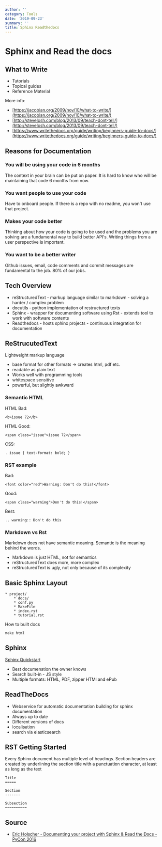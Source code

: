 ```yaml
---
author: ''
category: Tools
date: '2019-09-23'
summary: ''
title: Sphinx Readthedocs
---
```

# Sphinx and Read the docs

## What to Write

* Tutorials
* Topical guides
* Reference Material

More info:

* [https://jacobian.org/2009/nov/10/what-to-write/](https://jacobian.org/2009/nov/10/what-to-write/)
* [http://stevelosh.com/blog/2013/09/teach-dont-tell/](http://stevelosh.com/blog/2013/09/teach-dont-tell/)
* [https://www.writethedocs.org/guide/writing/beginners-guide-to-docs/](https://www.writethedocs.org/guide/writing/beginners-guide-to-docs/)

## Reasons for Documentation

### You will be using your code in 6 months

The context in your brain can be put on paper. It is hard to know who will be maintaining that code 6 months from now.

### You want people to use your code

Have to onboard people. If there is a repo with no readme, you won't use that project.

### Makes your code better

Thinking about how your code is going to be used and the problems you are solving are a fundamental way to build better API's. Writing things from a user perspective is important.

### You want to be a better writer

Github issues, email, code comments and commit messages are fundamental to the job. 80% of our jobs.

## Tech Overview

* reStructuredText - markup language similar to markdown - solving a harder / complex problem
* docutils - python implementation of restructured texts
* Sphinx - wrapper for documenting software using Rst - extends tool to work with software contents
* Readthedocs - hosts sphinx projects - continuous integration for documentation

## ReStrucutedText

Lightweight markup language

* base format for other formats -> creates html, pdf etc.
* readable as plain text
* Works well with programming tools
* whitespace sensitive
* powerful, but slightly awkward

### Semantic HTML

HTML Bad:

    <b>issue 72</b>

HTML Good:

    <span class="issue">issue 72</span>

CSS:

    . issue { text-format: bold; }

### RST example

Bad:

    <font color="red">Warning: Don't do this!</font>

Good:

    <span class="warning">Don't do this!</span>

Best:

    .. warning:: Don't do this

### Markdown vs Rst

Markdown does not have semantic meaning.
Semantic is the meaning behind the words.

* Markdown is just HTML, not for semantics
* reStructuredText does more, more complex
* reStructuredText is ugly, not only because of its complexity

## Basic Sphinx Layout

    * project/
        * docs/
        * conf.py
        * MakeFile
        * index.rst
        * tutorial.rst

How to built docs

    make html

## Sphinx

[Sphinx Quickstart](https://sphinx-tutorial.readthedocs.io/start/)

* Best documenation the owner knows
* Search built-in - JS style
* Multiple formats: HTML, PDF, zipper HTMl and ePub

## ReadTheDocs

* Webservice for automatic documentation building for sphinx documentation
* Always up to date
* Different versions of docs
* localisation
* search via elasticsearch

## RST Getting Started

Every Sphinx document has multiple level of headings. Section headers are created by underlining the section title with a punctuation character, at least as long as the text

    Title
    =====

    Section
    -------

    Subsection
    ~~~~~~~~~~



## Source

* [Eric Holscher - Documenting your project with Sphinx & Read the Docs - PyCon 2016](https://www.youtube.com/watch?v=hM4I58TA72g)